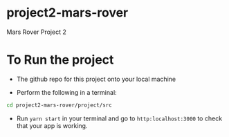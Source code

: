 # project2-mars-rover

Mars Rover Project 2


# To Run the project

- The github repo for this project onto your local machine 

- Perform the following in a terminal: 

```bash 
cd project2-mars-rover/project/src
```

- Run `yarn start` in your terminal and go to `http:localhost:3000` to check that your app is working.